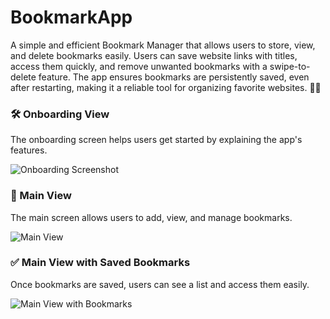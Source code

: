 # BookmarkApp
A simple and efficient Bookmark Manager that allows users to store, view, and delete bookmarks easily. Users can save website links with titles, access them quickly, and remove unwanted bookmarks with a swipe-to-delete feature. The app ensures bookmarks are persistently saved, even after restarting, making it a reliable tool for organizing favorite websites. 🚀✨


### 🛠 Onboarding View
The onboarding screen helps users get started by explaining the app's features.

![Onboarding Screenshot](Assets/Onboarding-View.png)

### 📌 Main View
The main screen allows users to add, view, and manage bookmarks.

![Main View](Assets/Main-View.png)

### ✅ Main View with Saved Bookmarks
Once bookmarks are saved, users can see a list and access them easily.

![Main View with Bookmarks](Assets/Main-View-with-bookmarks.png)
